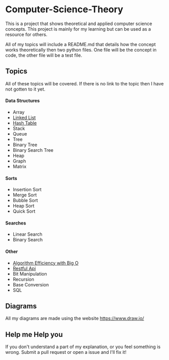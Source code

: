 # Computer-Science-Theory

This is a project that shows theoretical and applied computer science
concepts. This project is mainly for my learning but can be used as a
resource for others.

All of my topics will include a README.md that details how the concept
works theoretically then two python files. One file will be the concept
in code, the other file will be a test file.

## Topics

All of these topics will be covered. If there is no link to the topic
then I have not gotten to it yet.

#### Data Structures
- Array
- [Linked List](Data%20Structures/Linked%20Lists)
- [Hash Table](Data%20Structures/Hash%20Tables)
- Stack
- Queue
- Tree
- Binary Tree
- Binary Search Tree
- Heap
- Graph
- Matrix

#### Sorts
- Insertion Sort
- Merge Sort
- Bubble Sort
- Heap Sort
- Quick Sort

#### Searches
- Linear Search
- Binary Search

#### Other
- [Algorithm Efficiency with Big O](Misc/Big%20O)
- [Restful Api](Misc/Restful%20Api)
- Bit Manipulation
- Recursion
- Base Conversion
- SQL

## Diagrams
All my diagrams are made using the website https://www.draw.io/

## Help me Help you
If you don't understand a part of my explanation, or you feel something
is wrong. Submit a pull request or open a issue and I'll fix it!